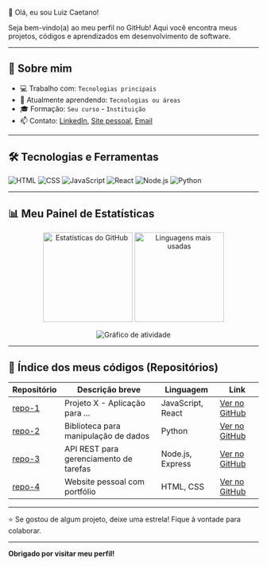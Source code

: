 👋 Olá, eu sou Luiz Caetano!

Seja bem-vindo(a) ao meu perfil no GitHub! Aqui você encontra meus projetos, códigos e aprendizados em desenvolvimento de software.

---

## 🚀 Sobre mim

- 💻 Trabalho com: `Tecnologias principais`
- 🌱 Atualmente aprendendo: `Tecnologias ou áreas`
- 🎓 Formação: `Seu curso` - `Instituição`
- 📫 Contato: [LinkedIn](https://linkedin.com/in/...), [Site pessoal](https://...), [Email](mailto:seuemail@exemplo.com)

---

## 🛠️ Tecnologias e Ferramentas

![HTML](https://img.shields.io/badge/HTML5-E34F26?style=for-the-badge&logo=html5&logoColor=white)
![CSS](https://img.shields.io/badge/CSS3-1572B6?style=for-the-badge&logo=css3&logoColor=white)
![JavaScript](https://img.shields.io/badge/JavaScript-F7DF1E?style=for-the-badge&logo=javascript&logoColor=black)
![React](https://img.shields.io/badge/React-20232A?style=for-the-badge&logo=react&logoColor=61DAFB)
![Node.js](https://img.shields.io/badge/Node.js-339933?style=for-the-badge&logo=nodedotjs&logoColor=white)
![Python](https://img.shields.io/badge/Python-3776AB?style=for-the-badge&logo=python&logoColor=white)

---

## 📊 Meu Painel de Estatísticas

<div align="center">

<img height="180em" src="https://github-readme-stats.vercel.app/api?username=caetano4901&show_icons=true&theme=radical&include_all_commits=true&count_private=true" alt="Estatísticas do GitHub" />

<img height="180em" src="https://github-readme-stats.vercel.app/api/top-langs/?username=caetano4901&layout=compact&theme=radical" alt="Linguagens mais usadas" />

![Gráfico de atividade](https://github-readme-activity-graph.vercel.app/graph?username=caetano4901&theme=github)

</div>

---

## 📂 Índice dos meus códigos (Repositórios)

| Repositório                | Descrição breve                        | Linguagem          | Link                         |
|----------------------------|--------------------------------------|--------------------|------------------------------|
| [repo-1](https://github.com/caetano4901/repo-1) | Projeto X - Aplicação para ...         | JavaScript, React   | [Ver no GitHub](https://github.com/caetano4901/repo-1) |
| [repo-2](https://github.com/caetano4901/repo-2) | Biblioteca para manipulação de dados  | Python             | [Ver no GitHub](https://github.com/caetano4901/repo-2) |
| [repo-3](https://github.com/caetano4901/repo-3) | API REST para gerenciamento de tarefas| Node.js, Express   | [Ver no GitHub](https://github.com/caetano4901/repo-3) |
| [repo-4](https://github.com/caetano4901/repo-4) | Website pessoal com portfólio          | HTML, CSS          | [Ver no GitHub](https://github.com/caetano4901/repo-4) |

---

⭐️ Se gostou de algum projeto, deixe uma estrela! Fique à vontade para colaborar.

---

**Obrigado por visitar meu perfil!**
